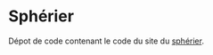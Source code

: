 # Sphérier

Dépot de code contenant le code du site du [sphérier](https://de-dale.github.io/spherier/).
